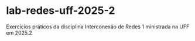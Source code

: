 # lab-redes-uff-2025-2
Exercícios práticos da disciplina Interconexão de Redes 1 ministrada na UFF em 2025.2
